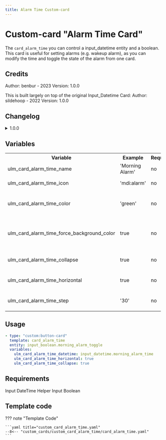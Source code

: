 ```yaml
---
title: Alarm Time Custom-card
---
```


<!-- markdownlint-disable MD046 -->

# Custom-card "Alarm Time Card"

The `card_alarm_time` you can control a input_datetime entity and a boolean.
This card is useful for setting alarms (e.g. wakeup alarm), as you can modify the time and toggle the state of the alarm from one card.

## Credits

Author: benbur - 2023
Version: 1.0.0

This is built largely on top of the original Input_Datetime Card:
Author: sildehoop - 2022
Version: 1.0.0

## Changelog

<details>
<summary>1.0.0</summary>
Initial Release
</details>

## Variables

<table>
<tr>
<th>Variable</th>
<th>Example</th>
<th>Required</th>
<th>Default</th>
<th>Explanation</th>
</tr>
<tr>
<td>ulm_card_alarm_time_name</td>
<td>'Morning Alarm'</td>
<td>no</td>
<td></td>
<td>Set Custom Name</td>
</tr>
<tr>
<td>ulm_card_alarm_time_icon</td>
<td>'mdi:alarm'</td>
<td>no</td>
<td></td>
<td>Set Custom Icon</td>
</tr>
<tr>
<td>ulm_card_alarm_time_color</td>
<td>'green'</td>
<td>no</td>
<td>'blue'</td>
<td>Set Custom Color for Card Elements</td>
</tr>
<tr>
<td>ulm_card_alarm_time_force_background_color</td>
<td>true</td>
<td>no</td>
<td>false</td>
<td>Force Background Color in Light Mode/td>
</tr>
<tr>
<td>ulm_card_alarm_time_collapse</td>
<td>true</td>
<td>no</td>
<td>false</td>
<td>Make card collapsible when off</td>
</tr>
<tr>
<td>ulm_card_alarm_time_horizontal</td>
<td>true</td>
<td>no</td>
<td>false</td>
<td>Horizontal Mode for the Card</td>
</tr>
<tr>
<td>ulm_card_alarm_time_step</td>
<td>'30'</td>
<td>no</td>
<td>15</td>
<td>Set Adjust Time (minutes)</td>
</tr>
</table>

## Usage

```yaml
- type: "custom:button-card"
  template: card_alarm_time
  entity: input_boolean.morning_alarm_toggle
  variables:
    ulm_card_alarm_time_datetime: input_datetime.morning_alarm_time
    ulm_card_alarm_time_horizontal: true
    ulm_card_alarm_time_collapse: true
```

## Requirements

Input DateTime Helper
Input Boolean

## Template code

??? note "Template Code"

    ```yaml title="custom_card_alarm_time.yaml"
    --8<-- "custom_cards/custom_card_alarm_time/card_alarm_time.yaml"
    ```
